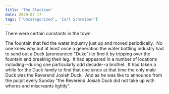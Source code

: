 ```yaml
---
title: 'The Election'
date: 2020-02-17
tags: ['Uncategorized', 'Carl Schreiber']
---
```


There were certain constants in the town.

The fountain that fed the water industry just up and moved periodically.  No one knew why but at least once a generation the water bottling industry had to send out a Duck (pronounced "Duke") to find it by tripping over the fountain and breaking their leg.  It had appeared in a number of locations including--during one particularly odd decade--a brothel.  It had taken a while for the Duck family to find that one since at that time the only male Duck was the Reverend Josiah Duck.  And as he was like to announce from the pulpit every Sunday "the Reverend Josiah Duck did not take up with whores and miscreants lightly".
